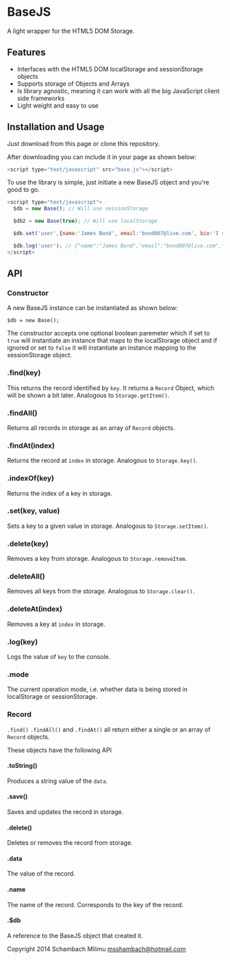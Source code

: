 BaseJS
======

A light wrapper for the HTML5 DOM Storage.

## Features

* Interfaces with the HTML5 DOM localStorage and sessionStorage objects
* Supports storage of Objects and Arrays
* Is library agnostic, meaning it can work with all the big JavaScript client side frameworks
* Light weight and easy to use

## Installation and Usage

Just download from this page or clone this repository.

After downloading you can include it in your page as shown below: 

```js
<script type="text/javascript" src="base.js"></script>
```

To use the library is simple, just initiate a new BaseJS object and you're good to go.

```js
<script type="text/javascript">
  $db = new Base(); // Will use sessionStorage

  $db2 = new Base(true); // Will use localStorage

  $db.set('user',{name:'James Bond', email:'bond007@live.com', bio:'I spy for a living.'});

  $db.log('user'); // {"name":"James Bond","email":"bond007@live.com","bio":"I spy for a living."} 
</script>
```

## API 

### Constructor

A new BaseJS instance can be instantiated as shown below:

```
$db = new Base(); 
```

The constructor accepts one optional boolean paremeter which if set to ```true```
will instantiate an instance that maps to the localStorage object and if ignored 
or set to ```false``` it will instantiate an instance mapping to the sessionStorage
object. 

### .find(key)

This returns the record identified by ```key```. It returns a ```Record``` Object, which 
will be shown a bit later. Analogous to ```Storage.getItem()```. 

### .findAll()

Returns all records in storage as an array of ```Record``` objects.

### .findAt(index)

Returns the record at ```index``` in storage. Analogous to ```Storage.key()```. 

### .indexOf(key)

Returns the index of a key in storage. 

### .set(key, value)

Sets a key to a given value in storage. Analogous to ```Storage.setItem()```. 

### .delete(key)

Removes a key from storage. Analogous to ```Storage.removeItem```. 

### .deleteAll()

Removes all keys from the storage. Analogous to ```Storage.clear()```. 

### .deleteAt(index)

Removes a key at ```index``` in storage. 

### .log(key)

Logs the value of ```key``` to the console. 

### .mode

The current operation mode, i.e. whether data is being stored in localStorage or sessionStorage. 


### Record 

```.find()``` ```.findAll()``` and ```.findAt()``` all return either a single or an array of ```Record``` objects. 

These objects have the following API

#### .toString()

Produces a string value of the ```data```. 

#### .save()

Saves and updates the record in storage. 

#### .delete()

Deletes or removes the record from storage.

#### .data

The value of the record. 

#### .name

The name of the record. Corresponds to the key of the record. 

#### .$db 

A reference to the BaseJS object that created it.

Copyright 2014 Schambach Milimu <msshambach@hotmail.com>
